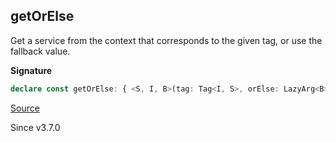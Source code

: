 ## getOrElse

Get a service from the context that corresponds to the given tag, or
use the fallback value.

**Signature**

```ts
declare const getOrElse: { <S, I, B>(tag: Tag<I, S>, orElse: LazyArg<B>): <Services>(self: Context<Services>) => S | B; <Services, S, I, B>(self: Context<Services>, tag: Tag<I, S>, orElse: LazyArg<B>): S | B; }
```

[Source](https://github.com/Effect-TS/effect/tree/main/packages/effect/src/Context.ts#L340)

Since v3.7.0